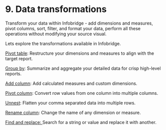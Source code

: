 # 9. Data transformations

Transform your data within Infobridge - add dimensions and measures, pivot columns, sort, filter, and format your data, perform all these operations without modifying your source visual.

Lets explore the transformations available in Infobridge.

[Pivot table](pivot-table.md): Restructure your dimensions and measures to align with the target report.

[Group by](group-by.md): Summarize and aggregate your detailed data for crisp high-level reports.

[Add column](add-column.md): Add calculated measures and custom dimensions.

[Pivot column](pivot-column.md): Convert row values from one column into multiple columns.

[Unnest](unnest.md): Flatten your comma separated data into multiple rows.

[Rename column](rename-column.md): Change the name of any dimension or measure.

[Find and replace: ](find-and-replace.md)Search for a string or value and replace it with another.
